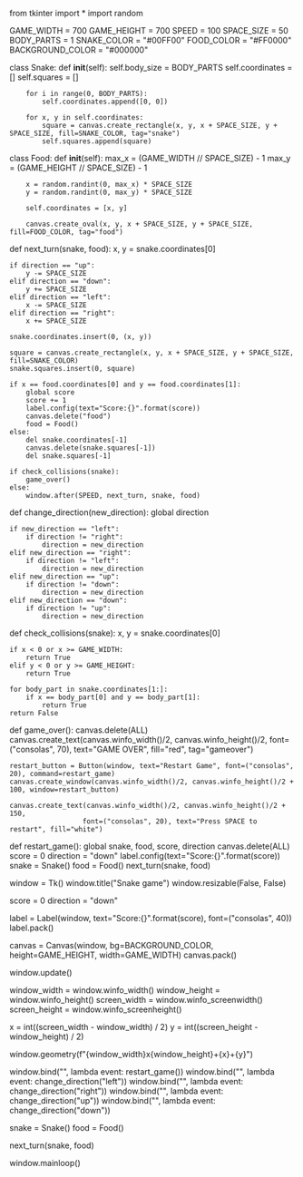 from tkinter import *
import random


GAME_WIDTH = 700
GAME_HEIGHT = 700
SPEED = 100
SPACE_SIZE = 50
BODY_PARTS = 1
SNAKE_COLOR = "#00FF00"
FOOD_COLOR = "#FF0000"
BACKGROUND_COLOR = "#000000"

class Snake:
    def __init__(self):
        self.body_size = BODY_PARTS
        self.coordinates = []
        self.squares = []

        for i in range(0, BODY_PARTS):
            self.coordinates.append([0, 0])
            
        for x, y in self.coordinates:
            square = canvas.create_rectangle(x, y, x + SPACE_SIZE, y + SPACE_SIZE, fill=SNAKE_COLOR, tag="snake")
            self.squares.append(square)

class Food:
    def __init__(self):
        max_x = (GAME_WIDTH // SPACE_SIZE) - 1
        max_y = (GAME_HEIGHT // SPACE_SIZE) - 1
        
        x = random.randint(0, max_x) * SPACE_SIZE
        y = random.randint(0, max_y) * SPACE_SIZE

        self.coordinates = [x, y]

        canvas.create_oval(x, y, x + SPACE_SIZE, y + SPACE_SIZE, fill=FOOD_COLOR, tag="food")
        
def next_turn(snake, food):
    x, y = snake.coordinates[0]

    if direction == "up":
        y -= SPACE_SIZE
    elif direction == "down":
        y += SPACE_SIZE
    elif direction == "left":
        x -= SPACE_SIZE
    elif direction == "right":
        x += SPACE_SIZE

    snake.coordinates.insert(0, (x, y))

    square = canvas.create_rectangle(x, y, x + SPACE_SIZE, y + SPACE_SIZE, fill=SNAKE_COLOR)
    snake.squares.insert(0, square)

    if x == food.coordinates[0] and y == food.coordinates[1]:
        global score
        score += 1
        label.config(text="Score:{}".format(score))
        canvas.delete("food")
        food = Food()
    else:
        del snake.coordinates[-1]
        canvas.delete(snake.squares[-1])
        del snake.squares[-1]

    if check_collisions(snake):
        game_over()
    else:
        window.after(SPEED, next_turn, snake, food)

def change_direction(new_direction):
    global direction

    if new_direction == "left":
        if direction != "right":
            direction = new_direction
    elif new_direction == "right":
        if direction != "left":
            direction = new_direction
    elif new_direction == "up":
        if direction != "down":
            direction = new_direction
    elif new_direction == "down":
        if direction != "up":
            direction = new_direction

def check_collisions(snake):
    x, y = snake.coordinates[0]

    if x < 0 or x >= GAME_WIDTH:
        return True
    elif y < 0 or y >= GAME_HEIGHT:
        return True
    
    for body_part in snake.coordinates[1:]:
        if x == body_part[0] and y == body_part[1]:
            return True
    return False

def game_over():
    canvas.delete(ALL)
    canvas.create_text(canvas.winfo_width()/2, canvas.winfo_height()/2, font=("consolas", 70), text="GAME OVER", fill="red", tag="gameover")
    
    restart_button = Button(window, text="Restart Game", font=("consolas", 20), command=restart_game)
    canvas.create_window(canvas.winfo_width()/2, canvas.winfo_height()/2 + 100, window=restart_button)
    
    canvas.create_text(canvas.winfo_width()/2, canvas.winfo_height()/2 + 150, 
                      font=("consolas", 20), text="Press SPACE to restart", fill="white")

def restart_game():
    global snake, food, score, direction
    canvas.delete(ALL)
    score = 0
    direction = "down"
    label.config(text="Score:{}".format(score))
    snake = Snake()
    food = Food()
    next_turn(snake, food)

window = Tk()
window.title("Snake game")
window.resizable(False, False)

score = 0
direction = "down"

label = Label(window, text="Score:{}".format(score), font=("consolas", 40))
label.pack()

canvas = Canvas(window, bg=BACKGROUND_COLOR, height=GAME_HEIGHT, width=GAME_WIDTH)
canvas.pack()

window.update()

window_width = window.winfo_width()
window_height = window.winfo_height()
screen_width = window.winfo_screenwidth()
screen_height = window.winfo_screenheight()

x = int((screen_width - window_width) / 2)
y = int((screen_height - window_height) / 2)

window.geometry(f"{window_width}x{window_height}+{x}+{y}")

window.bind("<space>", lambda event: restart_game())
window.bind("<Left>", lambda event: change_direction("left"))
window.bind("<Right>", lambda event: change_direction("right"))
window.bind("<Up>", lambda event: change_direction("up"))
window.bind("<Down>", lambda event: change_direction("down"))

snake = Snake()
food = Food()

next_turn(snake, food)

window.mainloop()
            
            
                            
    
